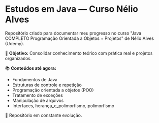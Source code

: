 # Estudos em Java — Curso Nélio Alves

Repositório criado para documentar meu progresso no curso "Java COMPLETO Programação Orientada a Objetos + Projetos" de Nélio Alves (Udemy).

🧠 **Objetivo:** Consolidar conhecimento teórico com prática real e projetos organizados.

📚 **Conteúdos até agora:**
- Fundamentos de Java
- Estruturas de controle e repetição
- Programação orientada a objetos (POO)
- Tratamento de exceções
- Manipulação de arquivos
- Interfaces, herança_e_polimorfismo, polimorfismo

🚧 Repositório em constante evolução.
